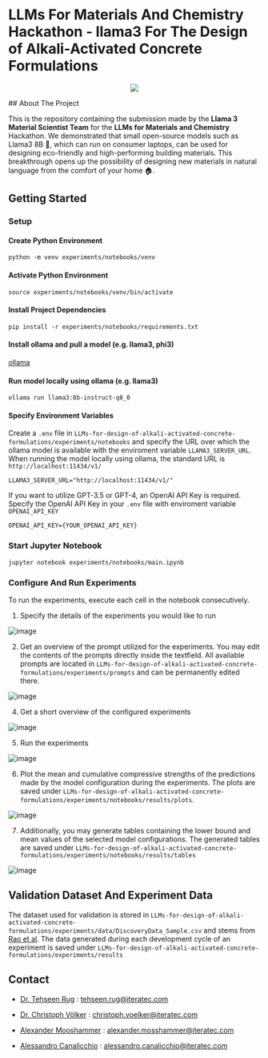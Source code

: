 # LLMs For Materials And Chemistry Hackathon - llama3 For The Design of Alkali-Activated Concrete Formulations

<p align="center">
  <img src="https://github.com/user-attachments/assets/71294035-aff0-4648-a313-8b08db996c04">
</p>
## About The Project

This is the repository containing the submission made by the **Llama 3 Material Scientist Team** for the **LLMs for Materials and Chemistry** Hackathon. We demonstrated that small open-source models such as Llama3 8B 🐑, which can run on consumer laptops, can be used for designing eco-friendly and high-performing building materials. This breakthrough opens up the possibility of designing new materials in natural language from the comfort of your home 🏠.

## Getting Started

### Setup

#### Create Python Environment 

```
python -m venv experiments/notebooks/venv
```

#### Activate Python Environment

```
source experiments/notebooks/venv/bin/activate
```

#### Install Project Dependencies 

```
pip install -r experiments/notebooks/requirements.txt
```

#### Install ollama and pull a model (e.g. llama3, phi3)

[ollama](https://github.com/ollama/ollama)

#### Run model locally using ollama (e.g. llama3)

```
ollama run llama3:8b-instruct-q8_0
```

#### Specify Environment Variables

Create a `.env` file in `LLMs-for-design-of-alkali-activated-concrete-formulations/experiments/notebooks` and specify the URL over which the ollama model is available with the enviroment variable `LLAMA3_SERVER_URL`. When running the model locally using ollama, the standard URL is `http://localhost:11434/v1/`

```
LLAMA3_SERVER_URL="http://localhost:11434/v1/"
```

If you want to utilize GPT-3.5 or GPT-4, an OpenAI API Key is required. Specify the OpenAI API Key in your `.env` file with enviroment variable `OPENAI_API_KEY`

```
OPENAI_API_KEY={YOUR_OPENAI_API_KEY}
```

### Start Jupyter Notebook

```
jupyter notebook experiments/notebooks/main.ipynb
```

### Configure And Run Experiments

To run the experiments, execute each cell in the notebook consecutively. 

1. Specify the details of the experiments you would like to run

![image](https://github.com/sandrocan/LLMs-for-design-of-alkali-activated-concrete-formulations/assets/53880336/0a5d5c62-0269-42fe-86a4-e9e78a9571cc)

2. Get an overview of the prompt utilized for the experiments. You may edit the contents of the prompts directly inside the textfield. All available prompts are located in `LLMs-for-design-of-alkali-activated-concrete-formulations/experiments/prompts` and can be permanently edited there.

![image](https://github.com/sandrocan/LLMs-for-design-of-alkali-activated-concrete-formulations/assets/53880336/a9d39a15-282c-4c52-a618-02641db27015)

4. Get a short overview of the configured experiments

![image](https://github.com/sandrocan/LLMs-for-design-of-alkali-activated-concrete-formulations/assets/53880336/ef0ce7f6-8830-40bb-a4e4-8dac00369740)

5. Run the experiments

![image](https://github.com/sandrocan/LLMs-for-design-of-alkali-activated-concrete-formulations/assets/53880336/ace0ea7b-a5e6-4bca-b063-c1c1d2c10d50)

6. Plot the mean and cumulative compressive strengths of the predictions made by the model configuration during the experiments. The plots are saved under  `LLMs-for-design-of-alkali-activated-concrete-formulations/experiments/notebooks/results/plots`.

![image](https://github.com/user-attachments/assets/74b00db5-6496-47ea-abba-11306ab8fde1)

7. Additionally, you may generate tables containing the lower bound and mean values of the selected model configurations. The generated tables are saved under `LLMs-for-design-of-alkali-activated-concrete-formulations/experiments/notebooks/results/tables`

![image](https://github.com/user-attachments/assets/28173fd0-94b9-42f0-b35f-3cc5768112c1)




## Validation Dataset And Experiment Data

The dataset used for validation is stored in `LLMs-for-design-of-alkali-activated-concrete-formulations/experiments/data/DiscoveryData_Sample.csv` and stems from [Rao et al](https://www.tandfonline.com/doi/abs/10.1080/14488353.2018.1450716). The data generated during each development cycle of an experiment is saved under `LLMs-for-design-of-alkali-activated-concrete-formulations/experiments/results`

## Contact

- [Dr. Tehseen Rug](https://github.com/RugTehseen) : tehseen.rug@iteratec.com 

- [Dr. Christoph Völker](https://github.com/iterateccvoelker) : christoph.voelker@iteratec.com

- [Alexander Mooshammer](https://github.com/mosshammer) : alexander.mosshammer@iteratec.com

- [Alessandro Canalicchio](https://github.com/sandrocan) : alessandro.canalicchio@iteratec.com







